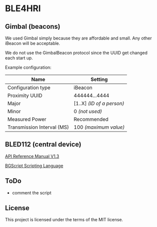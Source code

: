 # BLE4HRI #

## Gimbal (beacons) ##
We used Gimbal simply because they are affordable and small. Any other iBeacon will be acceptable. 

We do not use the GimbalBeacon protocol since the UUID get changed each start up.

Example configuration:

| Name        | Setting           |
| -------------- |------------------|
| Configuration type      | iBeacon |
| Proximity UUID           | 444444...4444 |
| Major | [1..X] _(ID of a person)_ |
| Minor |  0 _(not used)_|
| Measured Power | Recommended |
| Transmission Interval (MS) | 100 _(maximum value)_|


## BLED112 (central device) ##

[API Reference Manual V1.3](http://www.silabs.com/Support%20Documents/RegisteredDocs/Bluetooth_Smart_Software-BLE-1.3-API-RM.pdf)

[BGScript Scripting Language](https://www.silabs.com/Support%20Documents/RegisteredDocs/UG209.pdf)

## ToDo ##
- comment the script

## License ##
This project is licensed under the terms of the MIT license.
